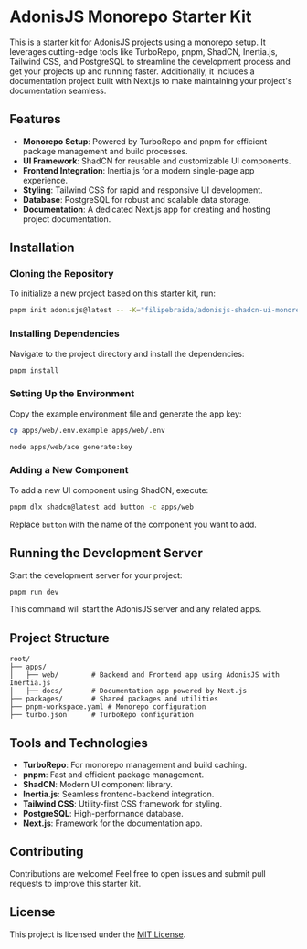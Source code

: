 # AdonisJS Monorepo Starter Kit

This is a starter kit for AdonisJS projects using a monorepo setup. It leverages cutting-edge tools like TurboRepo, pnpm, ShadCN, Inertia.js, Tailwind CSS, and PostgreSQL to streamline the development process and get your projects up and running faster. Additionally, it includes a documentation project built with Next.js to make maintaining your project's documentation seamless.

## Features

- **Monorepo Setup**: Powered by TurboRepo and pnpm for efficient package management and build processes.
- **UI Framework**: ShadCN for reusable and customizable UI components.
- **Frontend Integration**: Inertia.js for a modern single-page app experience.
- **Styling**: Tailwind CSS for rapid and responsive UI development.
- **Database**: PostgreSQL for robust and scalable data storage.
- **Documentation**: A dedicated Next.js app for creating and hosting project documentation.

## Installation

### Cloning the Repository
To initialize a new project based on this starter kit, run:
```bash
pnpm init adonisjs@latest -- -K="filipebraida/adonisjs-shadcn-ui-monorepo.git"
```

### Installing Dependencies
Navigate to the project directory and install the dependencies:
```bash
pnpm install
```

### Setting Up the Environment
Copy the example environment file and generate the app key:
```bash
cp apps/web/.env.example apps/web/.env
```
```bash
node apps/web/ace generate:key
```

### Adding a New Component
To add a new UI component using ShadCN, execute:
```bash
pnpm dlx shadcn@latest add button -c apps/web
```
Replace `button` with the name of the component you want to add.

## Running the Development Server

Start the development server for your project:
```bash
pnpm run dev
```
This command will start the AdonisJS server and any related apps.

## Project Structure

```
root/
├── apps/
│   ├── web/        # Backend and Frontend app using AdonisJS with Inertia.js
│   ├── docs/       # Documentation app powered by Next.js
├── packages/       # Shared packages and utilities
├── pnpm-workspace.yaml # Monorepo configuration
├── turbo.json      # TurboRepo configuration
```

## Tools and Technologies

- **TurboRepo**: For monorepo management and build caching.
- **pnpm**: Fast and efficient package management.
- **ShadCN**: Modern UI component library.
- **Inertia.js**: Seamless frontend-backend integration.
- **Tailwind CSS**: Utility-first CSS framework for styling.
- **PostgreSQL**: High-performance database.
- **Next.js**: Framework for the documentation app.

## Contributing

Contributions are welcome! Feel free to open issues and submit pull requests to improve this starter kit.

## License

This project is licensed under the [MIT License](LICENSE).
